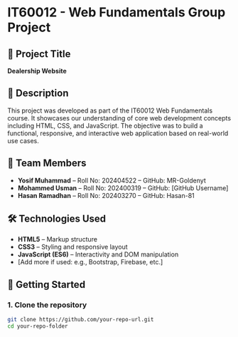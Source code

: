 # IT60012 - Web Fundamentals Group Project

## 📌 Project Title

**Dealership Website**

## 📄 Description

This project was developed as part of the IT60012 Web Fundamentals course. It showcases our understanding of core web development concepts including HTML, CSS, and JavaScript. The objective was to build a functional, responsive, and interactive web application based on real-world use cases.

## 👥 Team Members

- **Yosif Muhammad** – Roll No: 202404522 – GitHub: MR-Goldenyt
- **Mohammed Usman** – Roll No: 202400319 – GitHub: [GitHub Username]
- **Hasan Ramadhan** – Roll No: 202403270 – GitHub: Hasan-81

## 🛠️ Technologies Used

- **HTML5** – Markup structure
- **CSS3** – Styling and responsive layout
- **JavaScript (ES6)** – Interactivity and DOM manipulation
- [Add more if used: e.g., Bootstrap, Firebase, etc.]

## 🚀 Getting Started

### 1. Clone the repository
```bash
git clone https://github.com/your-repo-url.git
cd your-repo-folder

